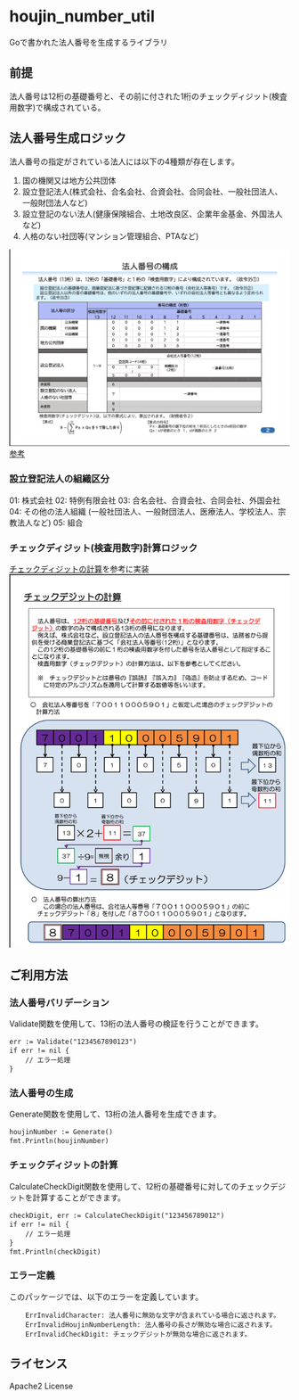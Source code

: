 # houjin_number_util
Goで書かれた法人番号を生成するライブラリ

## 前提
法人番号は12桁の基礎番号と、その前に付された1桁のチェックディジット(検査用数字)で構成されている。

## 法人番号生成ロジック

法人番号の指定がされている法人には以下の4種類が存在します。

1. 国の機関又は地方公共団体
2. 設立登記法人(株式会社、合名会社、合資会社、合同会社、一般社団法人、一般財団法人など)
3. 設立登記のない法人(健康保険組合、土地改良区、企業年金基金、外国法人など)
4. 人格のない社団等(マンション管理組合、PTAなど)

![法人番号の構成](houjinnumber.png)
[参考](https://www.houjin-bangou.nta.go.jp/documents/houjinbangounokousei.pdf)

### 設立登記法人の組織区分
01: 株式会社
02: 特例有限会社
03: 合名会社、合資会社、合同会社、外国会社
04: その他の法人組織 (一般社団法人、一般財団法人、医療法人、学校法人、宗教法人など)
05: 組合


### チェックディジット(検査用数字)計算ロジック
[チェックディジットの計算](https://www.houjin-bangou.nta.go.jp/documents/checkdigit.pdf)を参考に実装
![チェックディジット計算方法](checkdigit.png)


## ご利用方法
### 法人番号バリデーション
Validate関数を使用して、13桁の法人番号の検証を行うことができます。
```
err := Validate("1234567890123")
if err != nil {
    // エラー処理
}
```

### 法人番号の生成
Generate関数を使用して、13桁の法人番号を生成できます。
```
houjinNumber := Generate()
fmt.Println(houjinNumber)
```


### チェックディジットの計算
CalculateCheckDigit関数を使用して、12桁の基礎番号に対してのチェックデジットを計算することができます。

```
checkDigit, err := CalculateCheckDigit("123456789012")
if err != nil {
    // エラー処理
}
fmt.Println(checkDigit)
```

### エラー定義

このパッケージでは、以下のエラーを定義しています。
```
    ErrInvalidCharacter: 法人番号に無効な文字が含まれている場合に返されます。
    ErrInvalidHoujinNumberLength: 法人番号の長さが無効な場合に返されます。
    ErrInvalidCheckDigit: チェックデジットが無効な場合に返されます。
```
## ライセンス
Apache2 License
